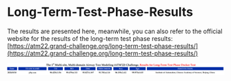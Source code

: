 # Long-Term-Test-Phase-Results

The results are presented here, meanwhile, you can also refer to the official website for the results of the long-term test phase results: [https://atm22.grand-challenge.org/long-term-test-phase-results/](https://atm22.grand-challenge.org/long-term-test-phase-results/)

<div align=center><img src="figs/long_term_test_result.png"></div>